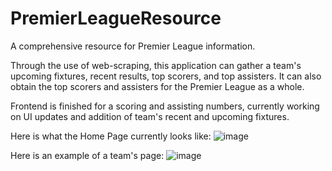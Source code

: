 # PremierLeagueResource

A comprehensive resource for Premier League information.

Through the use of web-scraping, this application can gather a team's upcoming fixtures, recent results, top scorers, and top assisters. It can also obtain the top scorers and assisters for the Premier League as a whole.

Frontend is finished for a scoring and assisting numbers, currently working on UI updates and addition of team's recent and upcoming fixtures.

Here is what the Home Page currently looks like:
![image](https://github.com/TageZ/PremierLeagueResource/assets/112013681/03c232f2-ef66-468b-b7a6-3f239d523772)

Here is an example of a team's page:
![image](https://github.com/TageZ/PremierLeagueResource/assets/112013681/f6aa59c1-a036-4874-bb2c-74fcf505fedb)



